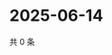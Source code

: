 # 2025-06-14

共 0 条

<!-- BEGIN ZHIHUVIDEO -->
<!-- 最后更新时间 Sat Jun 14 2025 15:10:26 GMT+0800 (China Standard Time) -->

<!-- END ZHIHUVIDEO -->

